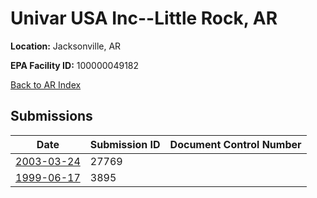 # Univar USA Inc--Little Rock, AR

**Location:** Jacksonville, AR

**EPA Facility ID:** 100000049182

[Back to AR Index](../../index.md)

## Submissions

| Date | Submission ID | Document Control Number |
|------|--------------|-------------------------|
| [2003-03-24](submissions/27769.md) | 27769 |  |
| [1999-06-17](submissions/3895.md) | 3895 |  |
